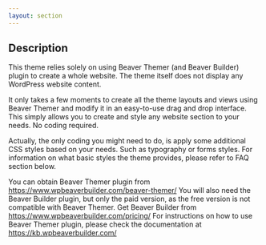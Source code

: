 ```yaml
---
layout: section
---
```


## Description

This theme relies solely on using Beaver Themer (and Beaver Builder) plugin to create a whole website. The theme itself does not display any WordPress website content.

It only takes a few moments to create all the theme layouts and views using Beaver Themer and modify it in an easy-to-use drag and drop interface. This simply allows you to create and style any website section to your needs. No coding required.

Actually, the only coding you might need to do, is apply some additional CSS styles based on your needs. Such as typography or forms styles. For information on what basic styles the theme provides, please refer to FAQ section below.

You can obtain Beaver Themer plugin from https://www.wpbeaverbuilder.com/beaver-themer/
You will also need the Beaver Builder plugin, but only the paid version, as the free version is not compatible with Beaver Themer. Get Beaver Builder from https://www.wpbeaverbuilder.com/pricing/
For instructions on how to use Beaver Themer plugin, please check the documentation at https://kb.wpbeaverbuilder.com/
